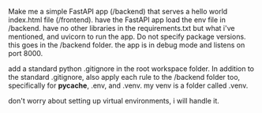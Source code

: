 Make me a simple FastAPI app (/backend) that serves a hello world index.html file (/frontend).
have the FastAPI app load the env file in /backend.
have no other libraries in the requirements.txt but what i've mentioned, and uvicorn to run the app. Do not specify package versions. this goes in the /backend folder.
the app is in debug mode and listens on port 8000.

add a standard python .gitignore in the root workspace folder. In addition to the standard .gitignore, also apply each rule to the /backend folder too, specifically for **pycache**, .env, and .venv. my venv is a folder called .venv.

don't worry about setting up virtual environments, i will handle it.
